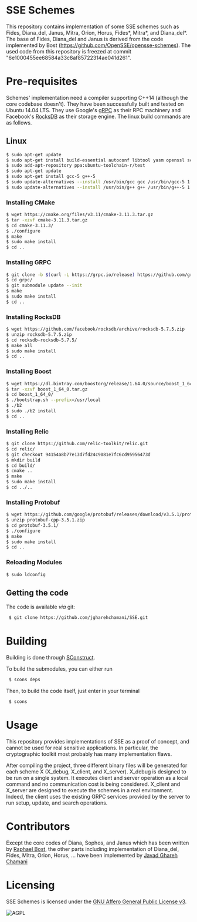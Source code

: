 # SSE Schemes

This repository contains implementation of some SSE schemes such as Fides, Diana_del, Janus, Mitra, Orion, Horus, Fides*, Mitra*, and Diana_del*. The base of Fides, Diana_del and Janus is derived from the code implemented by Bost (https://github.com/OpenSSE/opensse-schemes). The used code from this repository is freezed at commit "6e1000455ee68584a33c8af85722314ae041d261".

# Pre-requisites

Schemes' implementation need a compiler supporting C++14 (although the core codebase doesn't). They have been successfully built and tested on Ubuntu 14.04 LTS.
They use Google's [gRPC](http://grpc.io) as their RPC machinery and Facebook's [RocksDB](http://rocksdb.org) as their storage engine.
The linux build commands are as follows.

## Linux

```sh
$ sudo apt-get update
$ sudo apt-get install build-essential autoconf libtool yasm openssl scons pkg-config libgflags-dev libgtest-dev clang libc++-dev git unzip libgflags-dev libsnappy-dev zlib1g-dev libbz2-dev liblz4-dev  libssl-dev libcrypto++-dev libssl1.0.0 libgmp-dev curl make automake
$ sudo add-apt-repository ppa:ubuntu-toolchain-r/test
$ sudo apt-get update
$ sudo apt-get install gcc-5 g++-5
$ sudo update-alternatives --install /usr/bin/gcc gcc /usr/bin/gcc-5 1
$ sudo update-alternatives --install /usr/bin/g++ g++ /usr/bin/g++-5 1
```

### Installing CMake
```sh
$ wget https://cmake.org/files/v3.11/cmake-3.11.3.tar.gz
$ tar -xzvf cmake-3.11.3.tar.gz
$ cd cmake-3.11.3/
$ ./configure
$ make
$ sudo make install
$ cd ..
```

### Installing GRPC
```sh
$ git clone -b $(curl -L https://grpc.io/release) https://github.com/grpc/grpc
$ cd grpc/
$ git submodule update --init
$ make
$ sudo make install
$ cd ..
```

### Installing RocksDB
```sh
$ wget https://github.com/facebook/rocksdb/archive/rocksdb-5.7.5.zip
$ unzip rocksdb-5.7.5.zip
$ cd rocksdb-rocksdb-5.7.5/
$ make all
$ sudo make install   
$ cd ..
```

### Installing Boost
```sh
$ wget https://dl.bintray.com/boostorg/release/1.64.0/source/boost_1_64_0.tar.gz
$ tar -xzvf boost_1_64_0.tar.gz
$ cd boost_1_64_0/
$ ./bootstrap.sh --prefix=/usr/local
$ ./b2
$ sudo ./b2 install
$ cd ..
```

### Installing Relic
```sh
$ git clone https://github.com/relic-toolkit/relic.git
$ cd relic/
$ git checkout 94154a8b77e13d7fd24c9081e7fc6cd95956473d
$ mkdir build
$ cd build/
$ cmake ..
$ make
$ sudo make install
$ cd ../..
```

### Installing Protobuf
```sh
$ wget https://github.com/google/protobuf/releases/download/v3.5.1/protobuf-cpp-3.5.1.zip
$ unzip protobuf-cpp-3.5.1.zip
$ cd protobuf-3.5.1/
$ ./configure
$ make
$ sudo make install
$ cd ..
```

### Reloading Modules
```sh
$ sudo ldconfig
```

## Getting the code
The code is available *via* git:

```sh
 $ git clone https://github.com/jgharehchamani/SSE.git
```

# Building

Building is done through [SConstruct](http://www.scons.org). 

To build the submodules, you can either run

```sh
 $ scons deps
```
Then, to build the code itself, just enter in your terminal

```sh
 $ scons 
```

# Usage

This repository provides implementations of SSE as a proof of concept, and cannot be used for real sensitive applications. In particular, the cryptographic toolkit most probably has many implementation flaws.

After compiling the project, three different binary files will be generated for each scheme X (X_debug, X_client, and X_server). X_debug is designed to be run on a single system. It executes client and server operation as a local command and no communication cost is being considered.
X_client and X_server are designed to execute the schemes in a real environment. Indeed, the client uses the existing GRPC services provided by the server to run setup, update, and search operations.

# Contributors

Except the core codes of Diana, Sophos, and Janus which has been written by [Raphael Bost](http://people.irisa.fr/Raphael.Bost/), the other parts including implementation of Diana_del, Fides, Mitra, Orion, Horus, ... have been implemented by [Javad Ghareh Chamani](http://home.cse.ust.hk/~jgc/)

# Licensing

SSE Schemes is licensed under the [GNU Affero General Public License v3](http://www.gnu.org/licenses/agpl.html).

![AGPL](http://www.gnu.org/graphics/agplv3-88x31.png)
